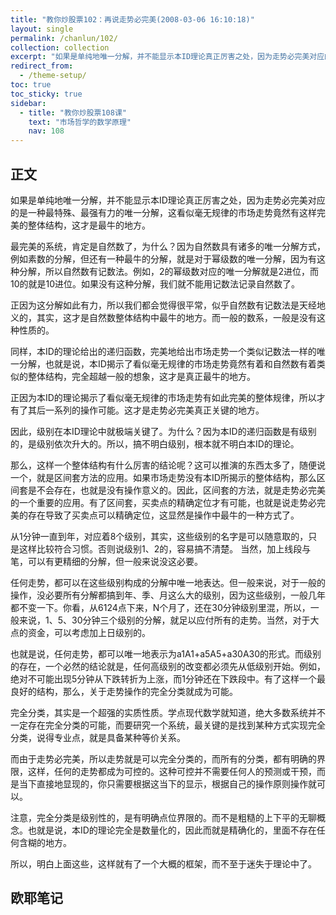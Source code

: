 ```yaml
---
title: "教你炒股票102：再说走势必完美(2008-03-06 16:10:18)"
layout: single
permalink: /chanlun/102/
collection: collection
excerpt: "如果是单纯地唯一分解，并不能显示本ID理论真正厉害之处，因为走势必完美对应的是一种最特殊、最强有力的唯一分解，这看似毫无规律的市场走势竟然有这样完美的整体结构，这才是最牛的地方。"
redirect_from:
  - /theme-setup/
toc: true
toc_sticky: true
sidebar:
  - title: "教你炒股票108课"
    text: "市场哲学的数学原理"
    nav: 108
---
```

## 正文

如果是单纯地唯一分解，并不能显示本ID理论真正厉害之处，因为走势必完美对应的是一种最特殊、最强有力的唯一分解，这看似毫无规律的市场走势竟然有这样完美的整体结构，这才是最牛的地方。

最完美的系统，肯定是自然数了，为什么？因为自然数具有诸多的唯一分解方式，例如素数的分解，但还有一种最牛的分解，就是对于幂级数的唯一分解，因为有这种分解，所以自然数有记数法。例如，2的幂级数对应的唯一分解就是2进位，而10的就是10进位。如果没有这种分解，我们就不能用记数法记录自然数了。

正因为这分解如此有力，所以我们都会觉得很平常，似乎自然数有记数法是天经地义的，其实，这才是自然数整体结构中最牛的地方。而一般的数系，一般是没有这种性质的。

同样，本ID的理论给出的递归函数，完美地给出市场走势一个类似记数法一样的唯一分解，也就是说，本ID揭示了看似毫无规律的市场走势竟然有着和自然数有着类似的整体结构，完全超越一般的想象，这才是真正最牛的地方。

正因为本ID的理论揭示了看似毫无规律的市场走势有如此完美的整体规律，所以才有了其后一系列的操作可能。这才是走势必完美真正关键的地方。

因此，级别在本ID理论中就极端关键了。为什么？因为本ID的递归函数是有级别的，是级别依次升大的。所以，搞不明白级别，根本就不明白本ID的理论。

那么，这样一个整体结构有什么厉害的结论呢？这可以推演的东西太多了，随便说一个，就是区间套方法的应用。如果市场走势没有本ID所揭示的整体结构，那么区间套是不会存在，也就是没有操作意义的。因此，区间套的方法，就是走势必完美的一个重要的应用。有了区间套，买卖点的精确定位才有可能，也就是说走势必完美的存在导致了买卖点可以精确定位，这显然是操作中最牛的一种方式了。

从1分钟一直到年，对应着8个级别，其实，这些级别的名字是可以随意取的，只是这样比较符合习惯。否则说级别1、2的，容易搞不清楚。
当然，加上线段与笔，可以有更精细的分解，但一般来说没这必要。

任何走势，都可以在这些级别构成的分解中唯一地表达。但一般来说，对于一般的操作，没必要所有分解都搞到年、季、月这么大的级别，因为这些级别，一般几年都不变一下。你看，从6124点下来，N个月了，还在30分钟级别里混，所以，一般来说，1、5、30分钟三个级别的分解，就足以应付所有的走势。当然，对于大点的资金，可以考虑加上日级别的。

也就是说，任何走势，都可以唯一地表示为a1A1+a5A5+a30A30的形式。而级别的存在，一个必然的结论就是，任何高级别的改变都必须先从低级别开始。例如，绝对不可能出现5分钟从下跌转折为上涨，而1分钟还在下跌段中。有了这样一个最良好的结构，那么，关于走势操作的完全分类就成为可能。

完全分类，其实是一个超强的实质性质。学点现代数学就知道，绝大多数系统并不一定存在完全分类的可能，而要研究一个系统，最关键的是找到某种方式实现完全分类，说得专业点，就是具备某种等价关系。

而由于走势必完美，所以走势就是可以完全分类的，而所有的分类，都有明确的界限，这样，任何的走势都成为可控的。这种可控并不需要任何人的预测或干预，而是当下直接地显现的，你只需要根据这当下的显示，根据自己的操作原则操作就可以。

注意，完全分类是级别性的，是有明确点位界限的。而不是粗糙的上下平的无聊概念。也就是说，本ID的理论完全是数量化的，因此而就是精确化的，里面不存在任何含糊的地方。

所以，明白上面这些，这样就有了一个大概的框架，而不至于迷失于理论中了。
## 欧耶笔记